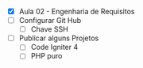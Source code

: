 - [x] Aula 02 - Engenharia de Requisitos
- [ ] Configurar Git Hub
	- [ ] Chave SSH
- [ ] Publicar alguns Projetos
	- [ ] Code Igniter 4
	- [ ] PHP puro